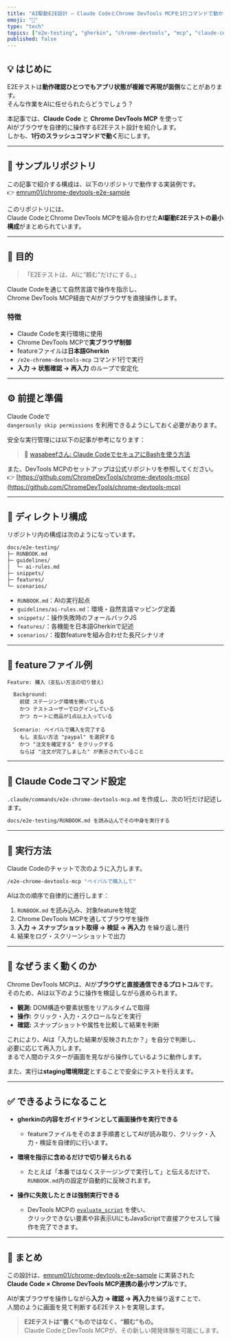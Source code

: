 ```yaml
---
title: "AI駆動E2E設計 — Claude CodeとChrome DevTools MCPを1行コマンドで動かす"
emoji: "🧩"
type: "tech"
topics: ["e2e-testing", "gherkin", "chrome-devtools", "mcp", "claude-code", "slash-command"]
published: false
---
```


## 💡 はじめに

E2Eテストは**動作確認ひとつでもアプリ状態が複雑で再現が面倒**なことがあります。  
そんな作業をAIに任せられたらどうでしょう？

本記事では、**Claude Code** と **Chrome DevTools MCP** を使って  
AIがブラウザを自律的に操作するE2Eテスト設計を紹介します。  
しかも、**1行のスラッシュコマンドで動く**形にします。

---

## 🧩 サンプルリポジトリ

この記事で紹介する構成は、以下のリポジトリで動作する実装例です。  
👉 [emrum01/chrome-devtools-e2e-sample](https://github.com/emrum01/chrome-devtools-e2e-sample/tree/main)

このリポジトリには、  
Claude CodeとChrome DevTools MCPを組み合わせた**AI駆動E2Eテストの最小構成**がまとめられています。  

---

## 🎯 目的

> 「E2Eテストは、AIに“頼む”だけにする。」

Claude Codeを通じて自然言語で操作を指示し、  
Chrome DevTools MCP経由でAIがブラウザを直接操作します。

### 特徴
- Claude Codeを実行環境に使用  
- Chrome DevTools MCPで**実ブラウザ制御**  
- featureファイルは**日本語Gherkin**  
- `/e2e-chrome-devtools-mcp` コマンド1行で実行  
- **入力 → 状態確認 → 再入力** のループで安定化  

---

## ⚙️ 前提と準備

Claude Codeで  
`dangerously skip permissions` を利用できるようにしておく必要があります。  

安全な実行管理には以下の記事が参考になります：  
> 📰 [wasabeefさん: Claude CodeでセキュアにBashを使う方法](https://wasabeef.jp/blog/claude-code-secure-bash)

また、DevTools MCPのセットアップは公式リポジトリを参照してください。  
👉 [https://github.com/ChromeDevTools/chrome-devtools-mcp](https://github.com/ChromeDevTools/chrome-devtools-mcp)

---

## 📁 ディレクトリ構成

リポジトリ内の構成は次のようになっています。

````markdown
docs/e2e-testing/
├─ RUNBOOK.md
├─ guidelines/
│  └─ ai-rules.md
├─ snippets/
├─ features/
└─ scenarios/
````

- `RUNBOOK.md`：AIの実行起点  
- `guidelines/ai-rules.md`：環境・自然言語マッピング定義  
- `snippets/`：操作失敗時のフォールバックJS  
- `features/`：各機能を日本語Gherkinで記述  
- `scenarios/`：複数featureを組み合わせた長尺シナリオ  

---

## 💬 featureファイル例

````gherkin
Feature: 購入（支払い方法の切り替え）

  Background:
    前提 ステージング環境を開いている
    かつ テストユーザーでログインしている
    かつ カートに商品が1点以上入っている

  Scenario: ペイパルで購入を完了する
    もし 支払い方法 "paypal" を選択する
    かつ "注文を確定する" をクリックする
    ならば "注文が完了しました" が表示されていること
````

---

## 🧭 Claude Codeコマンド設定

`.claude/commands/e2e-chrome-devtools-mcp.md` を作成し、次の1行だけ記述します。

````markdown
docs/e2e-testing/RUNBOOK.md を読み込んでその中身を実行する
````

---

## 🚀 実行方法

Claude Codeのチャットで次のように入力します。

````bash
/e2e-chrome-devtools-mcp "ペイパルで購入して"
````

AIは次の順序で自律的に進行します：

1. `RUNBOOK.md` を読み込み、対象featureを特定  
2. Chrome DevTools MCPを通してブラウザを操作  
3. **入力 → スナップショット取得 → 検証 → 再入力** を繰り返し進行  
4. 結果をログ・スクリーンショットで出力  

---

## 🧠 なぜうまく動くのか

Chrome DevTools MCPは、AIが**ブラウザと直接通信できるプロトコル**です。  
そのため、AIは以下のように操作を検証しながら進められます。

- **観測:** DOM構造や要素状態をリアルタイムで取得  
- **操作:** クリック・入力・スクロールなどを実行  
- **確認:** スナップショットや属性を比較して結果を判断  

これにより、AIは「入力した結果が反映されたか？」を自分で判断し、  
必要に応じて再入力します。  
まるで人間のテスターが画面を見ながら操作しているように動作します。  

また、実行は**staging環境限定**とすることで安全にテストを行えます。

---

## ✅ できるようになること

- **gherkinの内容をガイドラインとして画面操作を実行できる**  
  - featureファイルをそのまま手順書としてAIが読み取り、クリック・入力・検証を自律的に行います。  

- **環境を指示に含めるだけで切り替えられる**  
  - たとえば「本番ではなくステージングで実行して」と伝えるだけで、`RUNBOOK.md`内の設定が自動的に反映されます。  

- **操作に失敗したときは強制実行できる**  
  - DevTools MCPの [`evaluate_script`](https://github.com/ChromeDevTools/chrome-devtools-mcp/blob/main/docs/tool-reference.md#evaluate_script) を使い、  
    クリックできない要素や非表示UIにもJavaScriptで直接アクセスして操作を完了できます。  

---

## 📘 まとめ

この設計は、[emrum01/chrome-devtools-e2e-sample](https://github.com/emrum01/chrome-devtools-e2e-sample/tree/main) に実装された  
**Claude Code × Chrome DevTools MCP連携の最小サンプル**です。

AIが実ブラウザを操作しながら**入力 → 確認 → 再入力**を繰り返すことで、  
人間のように画面を見て判断するE2Eテストを実現します。  

> **E2Eテストは“書く”ものではなく、“頼む”もの。**  
> Claude CodeとDevTools MCPが、その新しい開発体験を可能にします。
